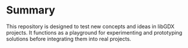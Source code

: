 # Summary
<p>This repository is designed to test new concepts and ideas in libGDX projects. It functions as a playground for experimenting and prototyping solutions before integrating them into real projects.</p>

